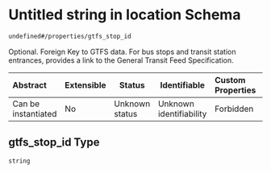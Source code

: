 # Untitled string in location Schema

```txt
undefined#/properties/gtfs_stop_id
```

Optional. Foreign Key to GTFS data. For bus stops and transit station entrances, provides a link to the General Transit Feed Specification.


| Abstract            | Extensible | Status         | Identifiable            | Custom Properties | Additional Properties | Access Restrictions | Defined In                                                                      |
| :------------------ | ---------- | -------------- | ----------------------- | :---------------- | --------------------- | ------------------- | ------------------------------------------------------------------------------- |
| Can be instantiated | No         | Unknown status | Unknown identifiability | Forbidden         | Allowed               | none                | [location.schema.json\*](../../out/location.schema.json "open original schema") |

## gtfs_stop_id Type

`string`
